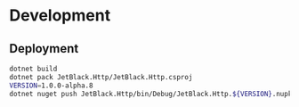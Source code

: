 # Development

## Deployment

```bash
dotnet build
dotnet pack JetBlack.Http/JetBlack.Http.csproj
VERSION=1.0.0-alpha.8
dotnet nuget push JetBlack.Http/bin/Debug/JetBlack.Http.${VERSION}.nupkg --api-key ${NUGET_API_KEY} --source https://api.nuget.org/v3/index.json
```